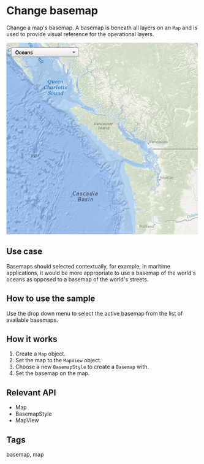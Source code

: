 # Change basemap

Change a map's basemap. A basemap is beneath all layers on an `Map` and is used to provide visual reference for the operational layers.

![](screenshot.png)

## Use case

Basemaps should selected contextually, for example, in maritime applications, it would be more appropriate to use a basemap of the world's oceans as opposed to a basemap of the world's streets.

## How to use the sample

Use the drop down menu to select the active basemap from the list of available basemaps.

## How it works

1. Create a `Map` object.
2. Set the map to the `MapView` object.
3. Choose a new `BasemapStyle` to create a `Basemap` with.
4. Set the basemap on the map.

## Relevant API

* Map
* BasemapStyle
* MapView

## Tags

basemap, map
